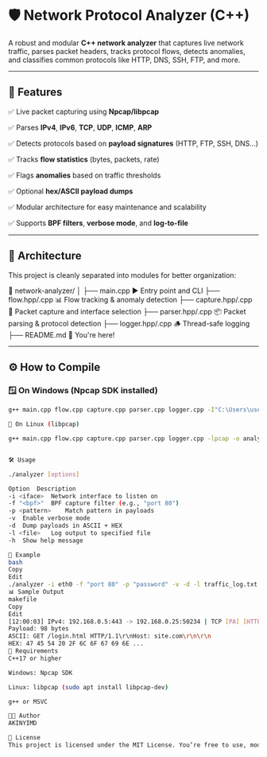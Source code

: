 # 🛡️ Network Protocol Analyzer (C++)

A robust and modular **C++ network analyzer** that captures live network traffic, parses packet headers, tracks protocol flows, detects anomalies, and classifies common protocols like HTTP, DNS, SSH, FTP, and more.

---

## 🚀 Features

✅ Live packet capturing using **Npcap/libpcap**  

✅ Parses **IPv4**, **IPv6**, **TCP**, **UDP**, **ICMP**, **ARP**  

✅ Detects protocols based on **payload signatures** (HTTP, FTP, SSH, DNS...)  

✅ Tracks **flow statistics** (bytes, packets, rate)  

✅ Flags **anomalies** based on traffic thresholds  

✅ Optional **hex/ASCII payload dumps**  

✅ Modular architecture for easy maintenance and scalability  

✅ Supports **BPF filters**, **verbose mode**, and **log-to-file**

---

## 🧠 Architecture

This project is cleanly separated into modules for better organization:

📁 network-analyzer/
│
├── main.cpp ▶️ Entry point and CLI
├── flow.hpp/.cpp 📊 Flow tracking & anomaly detection
├── capture.hpp/.cpp 📡 Packet capture and interface selection
├── parser.hpp/.cpp 📦 Packet parsing & protocol detection
├── logger.hpp/.cpp 🪵 Thread-safe logging
├── README.md 📘 You're here!

---

## ⚙️ How to Compile

### 🪟 On Windows (Npcap SDK installed)

```bash
g++ main.cpp flow.cpp capture.cpp parser.cpp logger.cpp -I"C:\Users\user 1\Downloads\npcap-sdk-1.15.zip\Include" -L"C:\Users\user 1\Downloads\npcap-sdk-1.15.zip\Lib" -lwpcap -o analyzer.exe

🐧 On Linux (libpcap)

g++ main.cpp flow.cpp capture.cpp parser.cpp logger.cpp -lpcap -o analyzer


🛠️ Usage

./analyzer [options]

Option	Description
-i <iface>	Network interface to listen on
-f "<bpf>"	BPF capture filter (e.g., "port 80")
-p <pattern>	Match pattern in payloads
-v	Enable verbose mode
-d	Dump payloads in ASCII + HEX
-l <file>	Log output to specified file
-h	Show help message

🧪 Example
bash
Copy
Edit
./analyzer -i eth0 -f "port 80" -p "password" -v -d -l traffic_log.txt
📊 Sample Output
makefile
Copy
Edit
[12:00:03] IPv4: 192.168.0.5:443 -> 192.168.0.25:50234 | TCP [PA] [HTTP]
Payload: 98 bytes
ASCII: GET /login.html HTTP/1.1\r\nHost: site.com\r\n\r\n
HEX: 47 45 54 20 2F 6C 6F 67 69 6E ...
📌 Requirements
C++17 or higher

Windows: Npcap SDK

Linux: libpcap (sudo apt install libpcap-dev)

g++ or MSVC

👨‍💻 Author
AKINYIMD

📝 License
This project is licensed under the MIT License. You’re free to use, modify, and distribute it.


